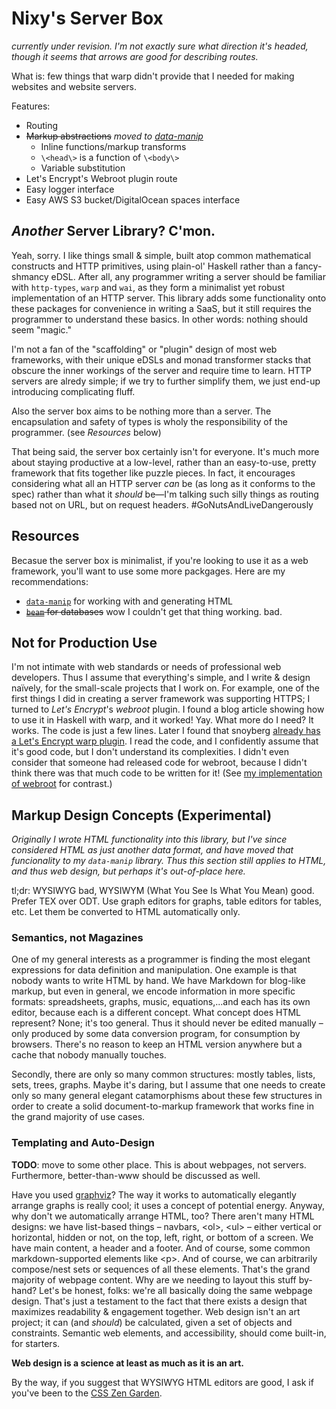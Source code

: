 # Nixy's Server Box

*currently under revision. I'm not exactly sure what direction it's headed, though it seems that arrows are good for describing routes.*

What is: few things that warp didn't provide that I needed for making websites and website servers.

Features:

* Routing
* <s>Markup abstractions</s> *moved to [data-manip](https://github.com/nick-chandoke/data-manip/tree/master/src/Transform)*
    * Inline functions/markup transforms
    * `\<head\>` is a function of `\<body\>`
    * Variable substitution
* Let's Encrypt's Webroot plugin route
* Easy logger interface
* Easy AWS S3 bucket/DigitalOcean spaces interface

## *Another* Server Library? C'mon.

Yeah, sorry. I like things small &amp; simple, built atop common mathematical constructs and HTTP primitives, using plain-ol' Haskell rather than a fancy-shmancy eDSL. After all, any programmer writing a server should be familiar with `http-types`, `warp` and `wai`, as they form a minimalist yet robust implementation of an HTTP server. This library adds some functionality onto these packages for convenience in writing a SaaS, but it still requires the programmer to understand these basics. In other words: nothing should seem "magic."

I'm not a fan of the "scaffolding" or "plugin" design of most web frameworks, with their unique eDSLs and monad transformer stacks that obscure the inner workings of the server and require time to learn. HTTP servers are alredy simple; if we try to further simplify them, we just end-up introducing complicating fluff.

Also the server box aims to be nothing more than a server. The encapsulation and safety of types is wholy the responsibility of the programmer. (see *Resources* below)

That being said, the server box certainly isn't for everyone. It's much more about staying productive at a low-level, rather than an easy-to-use, pretty framework that fits together like puzzle pieces. In fact, it encourages considering what all an HTTP server *can* be (as long as it conforms to the spec) rather than what it *should* be&mdash;I'm talking such silly things as routing based not on URL, but on request headers. #GoNutsAndLiveDangerously

## Resources

Becasue the server box is minimalist, if you're looking to use it as a web framework, you'll want to use some more packgages. Here are my recommendations:

* [`data-manip`](https://github.com/nick-chandoke/data-manip) for working with and generating HTML
* <s>[`beam`](https://tathougies.github.io/beam/) for databases</s> wow I couldn't get that thing working. bad.

## Not for Production Use

I'm not intimate with web standards or needs of professional web developers. Thus I assume that everything's simple, and I write &amp; design naïvely, for the small-scale projects that I work on. For example, one of the first things I did in creating a server framework was supporting HTTPS; I turned to *Let's Encrypt*'s *webroot* plugin. I found a blog article showing how to use it in Haskell with warp, and it worked! Yay. What more do I need? It works. The code is just a few lines. Later I found that snoyberg [already has a Let's Encrypt warp plugin](https://github.com/snoyberg/warp-letsencrypt). I read the code, and I confidently assume that it's good code, but I don't understand its complexities. I didn't even consider that someone had released code for webroot, because I didn't think there was that much code to be written for it! (See [my implementation of webroot](https://github.com/nick-chandoke/nixys-server-box/blob/master/src/ServerBox/Plugins/Webroot.hs) for contrast.)

## Markup Design Concepts (Experimental)

*Originally I wrote HTML functionality into this library, but I've since considered HTML as just another data format, and have moved that funcionality to my `data-manip` library. Thus this section still applies to HTML, and thus web design, but perhaps it's out-of-place here.*

tl;dr: WYSIWYG bad, WYSIWYM (What You See Is What You Mean) good. Prefer TEX over ODT. Use graph editors for graphs, table editors for tables, etc. Let them be converted to HTML automatically only.

### Semantics, not Magazines

One of my general interests as a programmer is finding the most elegant expressions for data definition and manipulation. One example is that nobody wants to write HTML by hand. We have Markdown for blog-like markup, but even in general, we encode information in more specific formats: spreadsheets, graphs, music, equations,...and each has its own editor, because each is a different concept. What concept does HTML represent? None; it's too general. Thus it should never be edited manually &ndash; only produced by some data conversion program, for consumption by browsers. There's no reason to keep an HTML version anywhere but a cache that nobody manually touches.

Secondly, there are only so many common structures: mostly tables, lists, sets, trees, graphs. Maybe it's daring, but I assume that one needs to create only so many general elegant catamorphisms about these few structures in order to create a solid document-to-markup framework that works fine in the grand majority of use cases.

### Templating and Auto-Design

**TODO**: move to some other place. This is about webpages, not servers. Furthermore, better-than-www should be discussed as well.

Have you used [graphviz](https://graphviz.gitlab.io/about/)? The way it works to automatically elegantly arrange graphs is really cool; it uses a concept of potential energy. Anyway, why don't we automatically arrange HTML, too? There aren't many HTML designs: we have list-based things &ndash; navbars, \<ol\>, \<ul\> &ndash;  either vertical or horizontal, hidden or not, on the top, left, right, or bottom of a screen. We have main content, a header and a footer. And of course, some common markdown-supported elements like \<p\>. And of course, we can arbitrarily compose/nest sets or sequences of all these elements. That's the grand majority of webpage content. Why are we needing to layout this stuff by-hand? Let's be honest, folks: we're all basically doing the same webpage design. That's just a testament to the fact that there exists a design that maximizes readability & engagement together. Web design isn't an art project; it can (and *should*) be calculated, given a set of objects and constraints. Semantic web elements, and accessibility, should come built-in, for starters.

**Web design is a science at least as much as it is an art.**

By the way, if you suggest that WYSIWYG HTML editors are good, I ask if you've been to the [CSS Zen Garden](http://csszengarden.com/).
